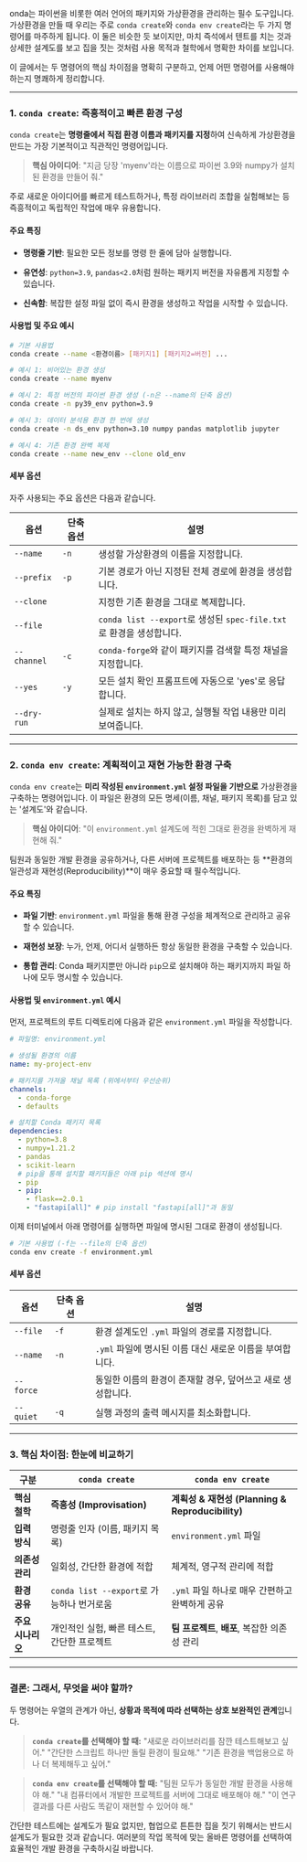 onda는 파이썬을 비롯한 여러 언어의 패키지와 가상환경을 관리하는 필수 도구입니다. 가상환경을 만들 때 우리는 주로 `conda create`와 `conda env create`라는 두 가지 명령어를 마주하게 됩니다. 이 둘은 비슷한 듯 보이지만, 마치 즉석에서 텐트를 치는 것과 상세한 설계도를 보고 집을 짓는 것처럼 사용 목적과 철학에서 명확한 차이를 보입니다.

이 글에서는 두 명령어의 핵심 차이점을 명확히 구분하고, 언제 어떤 명령어를 사용해야 하는지 명쾌하게 정리합니다.

---

### **1. `conda create`: 즉흥적이고 빠른 환경 구성**

`conda create`는 **명령줄에서 직접 환경 이름과 패키지를 지정**하여 신속하게 가상환경을 만드는 가장 기본적이고 직관적인 명령어입니다.

> **핵심 아이디어**: "지금 당장 'myenv'라는 이름으로 파이썬 3.9와 numpy가 설치된 환경을 만들어 줘."

주로 새로운 아이디어를 빠르게 테스트하거나, 특정 라이브러리 조합을 실험해보는 등 즉흥적이고 독립적인 작업에 매우 유용합니다.

#### **주요 특징**

- **명령줄 기반**: 필요한 모든 정보를 명령 한 줄에 담아 실행합니다.
    
- **유연성**: `python=3.9`, `pandas<2.0`처럼 원하는 패키지 버전을 자유롭게 지정할 수 있습니다.
    
- **신속함**: 복잡한 설정 파일 없이 즉시 환경을 생성하고 작업을 시작할 수 있습니다.
    

#### **사용법 및 주요 예시**

```bash
# 기본 사용법
conda create --name <환경이름> [패키지1] [패키지2=버전] ...

# 예시 1: 비어있는 환경 생성
conda create --name myenv

# 예시 2: 특정 버전의 파이썬 환경 생성 (-n은 --name의 단축 옵션)
conda create -n py39_env python=3.9

# 예시 3: 데이터 분석용 환경 한 번에 생성
conda create -n ds_env python=3.10 numpy pandas matplotlib jupyter

# 예시 4: 기존 환경 완벽 복제
conda create --name new_env --clone old_env
```

#### **세부 옵션**

자주 사용되는 주요 옵션은 다음과 같습니다.

|옵션|단축 옵션|설명|
|---|---|---|
|`--name`|`-n`|생성할 가상환경의 이름을 지정합니다.|
|`--prefix`|`-p`|기본 경로가 아닌 지정된 전체 경로에 환경을 생성합니다.|
|`--clone`||지정한 기존 환경을 그대로 복제합니다.|
|`--file`||`conda list --export`로 생성된 `spec-file.txt`로 환경을 생성합니다.|
|`--channel`|`-c`|`conda-forge`와 같이 패키지를 검색할 특정 채널을 지정합니다.|
|`--yes`|`-y`|모든 설치 확인 프롬프트에 자동으로 'yes'로 응답합니다.|
|`--dry-run`||실제로 설치는 하지 않고, 실행될 작업 내용만 미리 보여줍니다.|

---

### **2. `conda env create`: 계획적이고 재현 가능한 환경 구축**

`conda env create`는 **미리 작성된 `environment.yml` 설정 파일을 기반으로** 가상환경을 구축하는 명령어입니다. 이 파일은 환경의 모든 명세(이름, 채널, 패키지 목록)를 담고 있는 '설계도'와 같습니다.

> **핵심 아이디어**: "이 `environment.yml` 설계도에 적힌 그대로 환경을 완벽하게 재현해 줘."

팀원과 동일한 개발 환경을 공유하거나, 다른 서버에 프로젝트를 배포하는 등 **환경의 일관성과 재현성(Reproducibility)**이 매우 중요할 때 필수적입니다.

#### **주요 특징**

- **파일 기반**: `environment.yml` 파일을 통해 환경 구성을 체계적으로 관리하고 공유할 수 있습니다.
    
- **재현성 보장**: 누가, 언제, 어디서 실행하든 항상 동일한 환경을 구축할 수 있습니다.
    
- **통합 관리**: Conda 패키지뿐만 아니라 `pip`으로 설치해야 하는 패키지까지 파일 하나에 모두 명시할 수 있습니다.
    

#### **사용법 및 `environment.yml` 예시**

먼저, 프로젝트의 루트 디렉토리에 다음과 같은 `environment.yml` 파일을 작성합니다.

```yml
# 파일명: environment.yml

# 생성될 환경의 이름
name: my-project-env

# 패키지를 가져올 채널 목록 (위에서부터 우선순위)
channels:
  - conda-forge
  - defaults

# 설치할 Conda 패키지 목록
dependencies:
  - python=3.8
  - numpy=1.21.2
  - pandas
  - scikit-learn
  # pip을 통해 설치할 패키지들은 아래 pip 섹션에 명시
  - pip
  - pip:
    - flask==2.0.1
    - "fastapi[all]" # pip install "fastapi[all]"과 동일
```

이제 터미널에서 아래 명령어를 실행하면 파일에 명시된 그대로 환경이 생성됩니다.

```bash
# 기본 사용법 (-f는 --file의 단축 옵션)
conda env create -f environment.yml
```

#### **세부 옵션**

|옵션|단축 옵션|설명|
|---|---|---|
|`--file`|`-f`|환경 설계도인 `.yml` 파일의 경로를 지정합니다.|
|`--name`|`-n`|`.yml` 파일에 명시된 이름 대신 새로운 이름을 부여합니다.|
|`--force`||동일한 이름의 환경이 존재할 경우, 덮어쓰고 새로 생성합니다.|
|`--quiet`|`-q`|실행 과정의 출력 메시지를 최소화합니다.|

---

### **3. 핵심 차이점: 한눈에 비교하기**

|구분|`conda create`|`conda env create`|
|---|---|---|
|**핵심 철학**|**즉흥성 (Improvisation)**|**계획성 & 재현성 (Planning & Reproducibility)**|
|**입력 방식**|명령줄 인자 (이름, 패키지 목록)|`environment.yml` 파일|
|**의존성 관리**|일회성, 간단한 환경에 적합|체계적, 영구적 관리에 적합|
|**환경 공유**|`conda list --export`로 가능하나 번거로움|`.yml` 파일 하나로 매우 간편하고 완벽하게 공유|
|**주요 시나리오**|개인적인 실험, 빠른 테스트, 간단한 프로젝트|**팀 프로젝트**, **배포**, 복잡한 의존성 관리|

---

### **결론: 그래서, 무엇을 써야 할까?**

두 명령어는 우열의 관계가 아닌, **상황과 목적에 따라 선택하는 상호 보완적인 관계**입니다.

> **`conda create`를 선택해야 할 때:** "새로운 라이브러리를 잠깐 테스트해보고 싶어." "간단한 스크립트 하나만 돌릴 환경이 필요해." "기존 환경을 백업용으로 하나 더 복제해두고 싶어."

> **`conda env create`를 선택해야 할 때:** "팀원 모두가 동일한 개발 환경을 사용해야 해." "내 컴퓨터에서 개발한 프로젝트를 서버에 그대로 배포해야 해." "이 연구 결과를 다른 사람도 똑같이 재현할 수 있어야 해."

간단한 테스트에는 설계도가 필요 없지만, 협업으로 튼튼한 집을 짓기 위해서는 반드시 설계도가 필요한 것과 같습니다. 여러분의 작업 목적에 맞는 올바른 명령어를 선택하여 효율적인 개발 환경을 구축하시길 바랍니다.